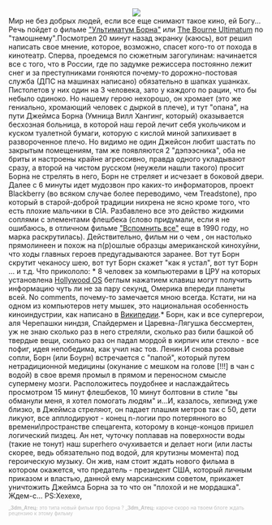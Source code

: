 <center><img src="/media/pictures/m_2194.jpg"></center>Мир не без добрых людей, если все еще снимают такое кино, ей Богу... Речь пойдет о фильме <a href="http://www.imdb.com/title/tt0440963/">"Ультиматум Борна"</a> или <a href="">The Bourne Ultimatum</a> по "тамошнему".Посмотрел 20 минут назад экранку (каюсь), вот решил написать свое мнение, которое, возможно, спасет кого-то от похода в кинотеатр. Сперва, проедемся по сюжетным загогулинам: начинается все с того, что в России, где по задумке режиссера постоянно лежит снег и за преступниками гоняются почему-то дорожно-постовая служба (ДПС на машинах написано) обязательно в шапках ушанках. Пистолетов у них один на 3 человека, зато у каждого по рации, что бы небыло одиноко. Но нашему герою нехорошо, он хромает (это же гениально, хромающий человек с дыркой в плече), и тут "опана", на пути Джеймса Борна (Умница Вилл Хангинг, который) оказывается бесхозная больница, в которой наш герой лечит себя укольчиком и куском туалетной бумаги, которую с кислой миной запихивает в развороченное плечо. Но видимо не один Джейсон любит шастать по закрытым помещениям, там же появляются 2 "дэпээсника", оба не бриты и настроены крайне агрессивно, правда одного укладывают сразу, а второй на чистом русском (неужели нашли такого) просит Борна не стрелять в него, Борн не стреляет и исчезает в боковой двери. Далее с 6 минуты идет мудозвон про каких-то информаторов, проект Blackberry (во всяком случае более переводимо, чем Treadstone), про который в старой-доброй традиции нихрена не ясно кроме того, что есть плохие мальчики в CIA. Разбавлено все это действо жидкими соплями с элементами флешбека (слово придумали, если я не ошибаюсь, в отличном фильме <a href="http://www.imdb.com/title/tt0100802/">"Вспомнить все"</a> еще в 1990 году, но марка раскрутилась). Действительно, фильм ни о чем , он настолько прямолинеен и похож на п(р)ошлые образцы американской кинохуйни, что ходы главных героев предугадываются заранее. Вот тут Борн скрутит чеканосу шею, вот тут Борн скажет "как я устал", вот тут Борн ... и т.д. Что прикололо: * 8 человек за компьютерами в ЦРУ на которых установлена <a href="http://en.wikipedia.org/wiki/Hollywood_operating_system">Hollywood OS</a> беглым нажатием клавиш могут получить информацию чуть ли не за пару секунд, Омерика впереди планеты всей. No comments, почему-то замечается мною всегда. Кстати, ни на одном из компьютеров нету мышек, это национальная особенность киноиндустрии, как написано в <a href="http://en.wikipedia.org/wiki/Hollywood_operating_system">Википедии</a>.* Борн, как и все супергерои, аля Черепашки ниндзя, Спайдермен и Царевна-Лягушка бессмертен, уж не знаю сколько раз в него стреляли, сколько раз били башкой об твердые вещи, сколько раз он падал мордой в кирпич или стекло - все пофиг, идея непобедима, как учил нас тов. Ленин.И снова розовые сопли, Борн (или Боурн) встречается с "папой", который путем нетрадиционной медицины (окунание с мешком на голове [!!!] в чан с водой) в свое время промыл в прямом и переносном смысле супермену мозги. Расположитесь поудобнее и наслаждайтесь просмотром 15 минут флешбеков, 10 минут болтовни в стиле "вы обманули меня, я хотел помогать людям" и...И, казалось, хепиэнд уже близко, в Джеймса стреляют, он падает плашмя метров так с 50, дети ликуют, все апплодируют - конец n-логии про потерянного во времени\пространстве спецагента, которому в конце-концов пришел логический пиздец. Ан нет, чуточку поплавав на поверхности воды (такие не тонут) наш superhero очухивается и делает ноги (или ласты скорее, ведь обязательно под водой, для крутизны момента) под героическую музыку. Он жив, нам стоит ждать нового фильма в котором окажется, что предатель - президент США, который личным приказом и властью, данной ему марсианским советом, прикажет уничтожить Джеймса Борна за то что он "плохой и не мордашка". Ждем-с... PS:Хехехе,<p style="color:silver; font-size:70%;"><strong>_3dm_Атец:</strong> это типа новый фильм про борна ? <strong>_3dm_Атец:</strong> кароче скоро на твоем блоге ждать рецензию к этому фильму</p>